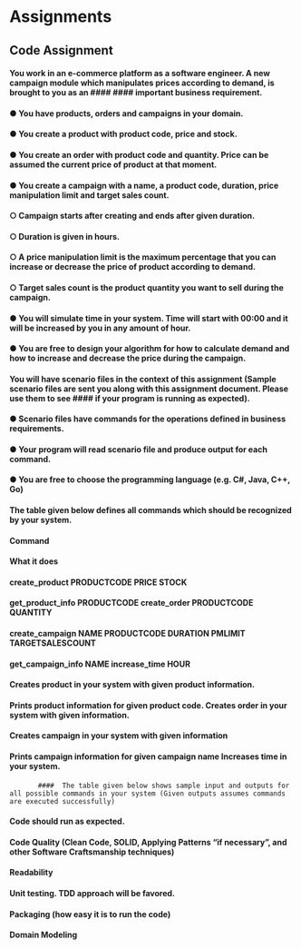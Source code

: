 # Assignments

##  Code Assignment
####  You work in an e-commerce platform as a software engineer. A new campaign module which manipulates prices according to demand, is brought to you as an #### #### important business requirement.
#### ● You have products, orders and campaigns in your domain.
#### ● You create a product with product code, price and stock.
#### ● You create an order with product code and quantity. Price can be assumed the current price of product at that moment.
#### ● You create a campaign with a name, a product code, duration, price manipulation limit and target sales count.
#### ○ Campaign starts after creating and ends after given duration.
#### ○ Duration is given in hours.
#### ○ A price manipulation limit is the maximum percentage that you can increase or decrease the price of product according to demand.
#### ○ Target sales count is the product quantity you want to sell during the campaign.
#### ● You will simulate time in your system. Time will start with 00:00 and it will be increased by you in any amount of hour.
#### ● You are free to design your algorithm for how to calculate demand and how to increase and decrease the price during the campaign.
#### You will have scenario files in the context of this assignment (Sample scenario files are sent you along with this assignment document. Please use them to see #### if your program is running as expected).
#### ● Scenario files have commands for the operations defined in business requirements.
#### ● Your program will read scenario file and produce output for each command.
#### ● You are free to choose the programming language (e.g. C#, Java, C++, Go)
#### The table given below defines all commands which should be recognized by your system.
####    Command
####    What it does
####  create_product PRODUCTCODE PRICE STOCK
#### get_product_info PRODUCTCODE create_order PRODUCTCODE QUANTITY
#### create_campaign NAME PRODUCTCODE DURATION PMLIMIT TARGETSALESCOUNT
#### get_campaign_info NAME increase_time HOUR
#### Creates product in your system with given product information.
#### Prints product information for given product code. Creates order in your system with given information.
#### Creates campaign in your system with given information
#### Prints campaign information for given campaign name Increases time in your system.
           ####  The table given below shows sample input and outputs for all possible commands in your system (Given outputs assumes commands are executed successfully)

#### Code should run as expected.
#### Code Quality (Clean Code, SOLID, Applying Patterns “if necessary”, and other Software Craftsmanship techniques)
####  Readability
#### Unit testing. TDD approach will be favored.
#### Packaging (how easy it is to run the code)
#### Domain Modeling
